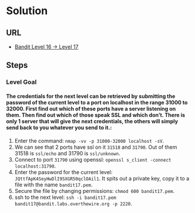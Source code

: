 # Solution

## URL
- [Bandit Level 16 → Level 17](https://overthewire.org/wargames/bandit/bandit17.html)

## Steps

### Level Goal

#### The credentials for the next level can be retrieved by submitting the password of the current level to a port on localhost in the range 31000 to 32000. First find out which of these ports have a server listening on them. Then find out which of those speak SSL and which don’t. There is only 1 server that will give the next credentials, the others will simply send back to you whatever you send to it.:
1. Enter the command: `nmap -vv -p 31000-32000 localhost -sV`.
2. We can see that 2 ports have ssl on it `31518` and `31790`. Out of them 31518 is `ssl/echo` and 31790 is `ssl/unknown`.
3. Connect to port `31790` using openssl: `openssl s_client -connect localhost:31790`.
4. Enter the password for the current level: `JQttfApK4SeyHwDlI9SXGR50qclOAil1`. It spits out a private key, copy it to a file with the name `bandit17.pem`.
5. Secure the file by changing permissions: `chmod 600 bandit17.pem`.
6. ssh to the next level: `ssh -i bandit17.pem bandit17@bandit.labs.overthewire.org -p 2220`.